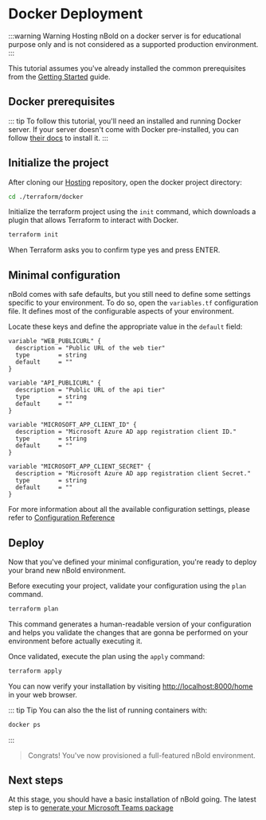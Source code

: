 # Docker Deployment

:::warning Warning
Hosting nBold on a docker server is for educational purpose only and is not considered as a supported production environment.
:::

This tutorial assumes you've already installed the common prerequisites from the [Getting Started](/hosting/installation/get-started.md) guide.

## Docker prerequisites
::: tip
To follow this tutorial, you'll need an installed and running Docker server.
If your server doesn't come with Docker pre-installed, you can follow [their docs](https://docs.docker.com/get-docker/) to install it.
:::

## Initialize the project

After cloning our [Hosting](https://github.com/nboldhq) repository, open the docker project directory:
```bash
cd ./terraform/docker
```

Initialize the terraform project using the `init` command, which downloads a plugin that allows Terraform to interact with Docker.
```bash
terraform init
```
When Terraform asks you to confirm type yes and press ENTER.

## Minimal configuration
nBold comes with safe defaults, but you still need to define some settings specific to your environment. To do so, open the `variables.tf` configuration file. It defines most of the configurable aspects of your environment.

Locate these keys and define the appropriate value in the `default` field:
```hcl
variable "WEB_PUBLICURL" {
  description = "Public URL of the web tier"
  type        = string
  default     = ""
}

variable "API_PUBLICURL" {
  description = "Public URL of the api tier"
  type        = string
  default     = ""
}

variable "MICROSOFT_APP_CLIENT_ID" {
  description = "Microsoft Azure AD app registration client ID."
  type        = string
  default     = ""
}

variable "MICROSOFT_APP_CLIENT_SECRET" {
  description = "Microsoft Azure AD app registration client Secret."
  type        = string
  default     = ""
}
```

For more information about all the available configuration settings, please refer to [Configuration Reference](/hosting/references/configuration-reference.md)

## Deploy
Now that you've defined your minimal configuration, you're ready to deploy your brand new nBold environment.

Before executing your project, validate your configuration using the `plan` command.
```bash
terraform plan
```
This command generates a human-readable version of your configuration and helps you validate the changes that are gonna be performed on your environment before actually executing it.

Once validated, execute the plan using the `apply` command:
```bash
terraform apply
```

You can now verify your installation by visiting [http://localhost:8000/home](http://localhost:8000/home) in your web browser.

::: tip Tip
You can also the the list of running containers with:
```bash
docker ps
```
:::

> Congrats! You've now provisioned a full-featured nBold environment.

## Next steps
At this stage, you should have a basic installation of nBold going. The latest step is to [generate your Microsoft Teams package](./teams_package)
